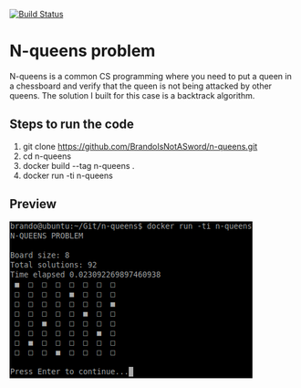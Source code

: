 [![Build Status](https://travis-ci.org/BrandoIsNotASword/n-queens.svg?branch=master)](https://travis-ci.org/BrandoIsNotASword/n-queens)

# N-queens problem
N-queens is a common CS programming where you need to put a queen in a chessboard and verify that the queen is not being attacked by other queens. The solution I built for this case is a backtrack algorithm.

## Steps to run the code
1. git clone https://github.com/BrandoIsNotASword/n-queens.git
2. cd n-queens
3. docker build --tag n-queens .
4. docker run -ti n-queens

## Preview
![alt text](https://raw.githubusercontent.com/BrandoIsNotASword/n-queens/master/Screenshot%20from%202018-08-09%2018-51-36.png)
